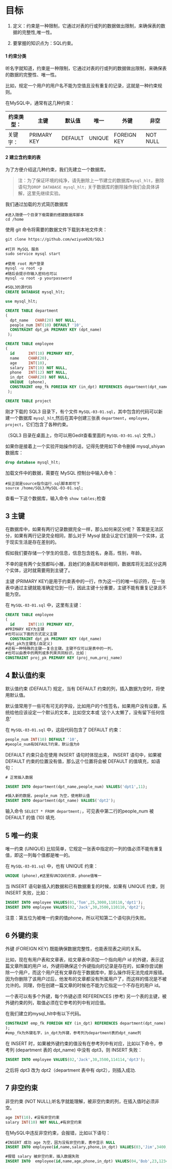 # 目标

1. 定义：约束是一种限制，它通过对表的行或列的数据做出限制，来确保表的数据的完整性,唯一性。

2. 要掌握的知识点为：SQL约束。

#### 1 约束分类

听名字就知道，约束是一种限制，它通过对表的行或列的数据做出限制，来确保表的数据的完整性、唯一性。

比如，规定一个用户的用户名不能为空值且没有重复的记录，这就是一种约束规则。

在MySQL中，通常有这几种约束：

| 约束类型： | 主键          | 默认值     | 唯一     | 外键          | 非空       |
| ----- | ----------- | ------- | ------ | ----------- | -------- |
| 关键字：  | PRIMARY KEY | DEFAULT | UNIQUE | FOREIGN KEY | NOT NULL |

#### 2 建立含约束的表

为了方便介绍这几种约束，我们先建立一个数据库。

> 注：为了保证环境的纯净，请先删除上一节建立的数据库`mysql_hlt`，删除语句为`DROP DATABASE mysql_hlt;` 关于数据库的删除操作我们会具体讲解，这里先继续实验。

我们通过加载的方式简历数据库

```
#进入随便一个目录下载需要的搭建数据库脚本
cd /home
```

使用 git 命令将需要的数据文件下载到本地文件夹：

```shell
git clone https://github.com/wziyue020/SQL3
```

```shell
#打开 MySQL 服务
sudo service mysql start        

#使用 root 用户登录
mysql -u root -p
#随后会提示你输入密码也可以
mysql -u root -p yourpassword               
```

```sql
#SQL3的源代码
CREATE DATABASE mysql_hlt;

use mysql_hlt;

CREATE TABLE department
(
  dpt_name   CHAR(20) NOT NULL,
  people_num INT(10) DEFAULT '10',
  CONSTRAINT dpt_pk PRIMARY KEY (dpt_name)
 );

CREATE TABLE employee
(
  id      INT(10) PRIMARY KEY,
  name    CHAR(20),
  age     INT(10),
  salary  INT(10) NOT NULL,
  phone   INT(12) NOT NULL,
  in_dpt  CHAR(20) NOT NULL,
  UNIQUE  (phone),
  CONSTRAINT emp_fk FOREIGN KEY (in_dpt) REFERENCES department(dpt_name)
 );

CREATE TABLE project

```

刚才下载的 SQL3 目录下，有个文件 `MySQL-03-01.sql`，其中包含的代码可以新建一个数据库 `mysql_hlt`,然后在其中创建三张表 `department`，`employee`，`project`，它们包含了各种约束。

（SQL3 目录在桌面上，你可以用Gedit查看里面的 `MySQL-03-01.sql` 文件。）

如果你是接着上一个实验开始操作的话，记得先使用如下命令删掉 mysql_shiyan 数据库：

```sql
drop database mysql_hlt;
```

加载文件中的数据，需要在 MySQL 控制台中输入命令：

```shell
#反正就是source指令运行.sql脚本即可下
source /home/SQL3/MySQL-03-01.sql;
```

查看一下这个数据库，输入命令 `show tables;`检查

## 3 主键

在数据库中，如果有两行记录数据完全一样，那么如何来区分呢？ 答案是无法区分，如果有两行记录完全相同，那么对于 Mysql 就会认定它们是同一个实体，这于现实生活是存在差别的。

假如我们要存储一个学生的信息，信息包含姓名，身高，性别，年龄。

不幸的是有两个女孩都叫小雒，且她们的身高和年龄相同，数据库将无法区分这两个实体，这时就需要用到主键了。

主键 (PRIMARY KEY)是用于约束表中的一行，作为这一行的唯一标识符，在一张表中通过主键就能准确定位到一行，因此主键十分重要，主键不能有重复记录且不能为空。

在 `MySQL-03-01.sql` 中，这里有主键：

```sql
CREATE TABLE employee
(
  id      INT(10) PRIMARY KEY,
#PRIMARY KEY为主键
#也可以以下面的方式定义主键
  CONSTRAINT dpt_pk PRIMARY KEY (dpt_name)
#dpt_pk为主键名(自定义)
#还有一种特殊的主键——复合主键。主键不仅可以是表中的一列，
#也可以由表中的两列或多列来共同标识，比如：
CONSTRAINT proj_pk PRIMARY KEY (proj_num,proj_name)
```

## 4 默认值约束

默认值约束 (DEFAULT) 规定，当有 DEFAULT 约束的列，插入数据为空时，将使用默认值。

默认值常用于一些可有可无的字段，比如用户的个性签名，如果用户没有设置，系统给他应该设定一个默认的文本，比如空文本或 ‘这个人太懒了，没有留下任何信息’

在 `MySQL-03-01.sql` 中，这段代码包含了 DEFAULT 约束：

```sql
people_num INT(10) DEFAULT '10',
#people_num有DEFAULT约束，默认值为0
```

DEFAULT 约束只会在使用 INSERT 语句时体现出来， INSERT 语句中，如果被 DEFAULT 约束的位置没有值，那么这个位置将会被 DEFAULT 的值填充，如语句：

```sql
# 正常插入数据

INSERT INTO department(dpt_name,people_num) VALUES('dpt1',11);

#插入新的数据，people_num 为空，使用默认值
INSERT INTO department(dpt_name) VALUES('dpt2');  
```

输入命令 `SELECT * FROM department;`，可见表中第二行的people_num 被 DEFAULT 的值 (10) 填充.

## 5 唯一约束

唯一约束 (UNIQUE) 比较简单，它规定一张表中指定的一列的值必须不能有重复值，即这一列每个值都是唯一的。

在 `MySQL-03-01.sql` 中，也有 UNIQUE 约束：

```sql
UNIQUE (phone),#这里有UNIQUE约束，phone值唯一
```

当 INSERT 语句新插入的数据和已有数据重复的时候，如果有 UNIQUE 约束，则 INSERT 失败，比如：

```sql
INSERT INTO employee VALUES(01,'Tom',25,3000,110110,'dpt1');
INSERT INTO employee VALUES(02,'Jack',30,3500,110110,'dpt2');
```

注意：第五位为被唯一约束的值phone，所以可知第二个语句执行失败。

## 6 外键约束

外键 (FOREIGN KEY) 既能确保数据完整性，也能表现表之间的关系。

比如，现在有用户表和文章表，给文章表中添加一个指向用户 id 的外键，表示这篇文章所属的用户 id，外键将确保这个外键指向的记录是存在的，如果你尝试删除一个用户，而这个用户还有文章存在于数据库中，那么操作将无法完成并报错。因为你删除了该用户过后，他发布的文章都没有所属用户了，而这样的情况是不被允许的。同理，你在创建一篇文章的时候也不能为它指定一个不存在的用户 id。

一个表可以有多个外键，每个外键必须 REFERENCES (参考) 另一个表的主键，被外键约束的列，取值必须在它参考的列中有对应值。

在我们建立的mysql_hlt中有以下代码。

```sql
CONSTRAINT emp_fk FOREIGN KEY (in_dpt) REFERENCES department(dpt_name)
);
#emp_fk为外键名字，in_dpt为外键，参考列为department表的dpt_name列
```

在 INSERT 时，如果被外键约束的值没有在参考列中有对应，比如以下命令，参考列 (department 表的 dpt_name) 中没有 dpt3，则 INSERT 失败：

```sql
INSERT INTO employee VALUES(02,'Jack',30,3500,114114,'dpt3');
```

之后将 dpt3 改为 dpt2（department 表中有 dpt2），则插入成功.

## 7 非空约束

非空约束 (NOT NULL),听名字就能理解，被非空约束的列，在插入值时必须非空。

```sql
age INT(10)，#没有非空约束
salary INT(10) NOT NULL,#有非空约束
```

在MySQL中违反非空约束，会报错，比如以下语句：

```sql
#INSERT 成功 age 为空，因为没有非空约束，表中显示 NULL
INSERT INTO employee(id,name,salary,phone,in_dpt) VALUES(03,'Jim',3400,119119,'dpt2'); 

#报错 salary 被非空约束，插入数据失败
INSERT INTO  employee(id,name,age,phone,in_dpt) VALUES(04,'Bob',23,123456,'dpt1'); 
```

# 
